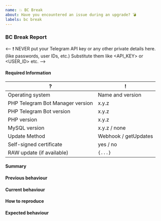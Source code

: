```yaml
---
name: 💥 BC Break
about: Have you encountered an issue during an upgrade? 💣
labels: bc break
---
```


<!--
Before reporting a BC break, please consult the changelog and wiki entry for the particular version to make sure it's not an expected change:
- https://github.com/php-telegram-bot/telegram-bot-manager/blob/master/CHANGELOG.md
- https://github.com/php-telegram-bot/telegram-bot-manager/wiki/Breaking-backwards-compatibility
-->

### BC Break Report

<--
❗ NEVER put your Telegram API key or any other private details here. (like passwords, user IDs, etc.)
Substitute them like <API_KEY> or <USER_ID> etc.
-->

#### Required Information

<!-- Fill in the relevant information below to help triage your pull request. -->
<!-- Please enter exact version numbers, not just "latest" etc.! -->

|  ?                               |  !
| ---                              | ---
| Operating system                 | Name and version
| PHP Telegram Bot Manager version | x.y.z
| PHP Telegram Bot version         | x.y.z
| PHP version                      | x.y.z
| MySQL version                    | x.y.z / none
| Update Method                    | Webhook / getUpdates
| Self-signed certificate          | yes / no
| RAW update (if available)        | `{...}`

#### Summary

<!-- Provide a summary describing the problem you are experiencing. -->

#### Previous behaviour

<!-- What was the previous (working) behaviour? -->

#### Current behaviour

<!-- What is the current (broken) behaviour? -->

#### How to reproduce

<!--
Provide steps to reproduce the bug.
If possible, also add any relevant code snippet.
-->

#### Expected behaviour

<!-- What was the expected (correct) behaviour? -->
